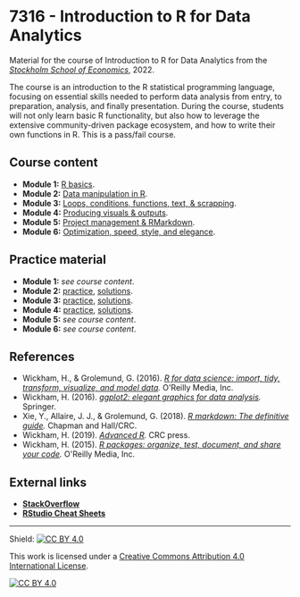 # 7316 - Introduction to R for Data Analytics

Material for the course of Introduction to R for Data Analytics from the [_Stockholm School of Economics_](https://pcw.hhs.se/course/7316), 2022.

The course is an introduction to the R statistical programming language, focusing on essential skills needed to perform data analysis from entry, to preparation, analysis, and finally presentation. During the course, students will not only learn basic R functionality, but also how to leverage the extensive community-driven package ecosystem, and how to write their own functions in R. This is a pass/fail course.

## Course content

* **Module 1:** [R basics](docs/7316_module_1.pdf).
* **Module 2:** [Data manipulation in R](docs/7316_module_2.pdf).
* **Module 3:** [Loops, conditions, functions, text, & scrapping](docs/7316_module_3.pdf).
* **Module 4:** [Producing visuals & outputs](docs/7316_module_4.pdf).
* **Module 5:** [Project management & RMarkdown](docs/7316_module_5.pdf).
* **Module 6:** [Optimization, speed, style, and elegance](docs/7316_module_6.pdf).

## Practice material

* **Module 1:** _see course content_.
* **Module 2:** [practice](docs/7316_module_2_practice.pdf), [solutions](docs/7316_module_2_solutions.pdf).
* **Module 3:** [practice](docs/7316_module_3_practice.pdf), [solutions](docs/7316_module_3_solutions.pdf).
* **Module 4:** [practice](docs/7316_module_4_practice.pdf), [solutions](docs/7316_module_4_solutions.pdf).
* **Module 5:**  _see course content_.
* **Module 6:**  _see course content_.

## References

* Wickham, H., & Grolemund, G. (2016). _[R for data science: import, tidy, transform, visualize, and model data](https://r4ds.had.co.nz/)._ O'Reilly Media, Inc.
* Wickham, H. (2016). _[ggplot2: elegant graphics for data analysis](https://ggplot2-book.org/)._ Springer. 
* Xie, Y., Allaire, J. J., & Grolemund, G. (2018). _[R markdown: The definitive guide](https://bookdown.org/yihui/rmarkdown/)._ Chapman and Hall/CRC.
* Wickham, H. (2019). _[Advanced R](https://adv-r.hadley.nz)._ CRC press.
* Wickham, H. (2015). _[R packages: organize, test, document, and share your code](https://r-pkgs.org/)._ O'Reilly Media, Inc. 

## External links

* [**StackOverflow**](https://stackoverflow.com/questions/tagged/r)
* [**RStudio Cheat Sheets**](https://www.rstudio.com/resources/cheatsheets/)

* * *

Shield: [![CC BY 4.0][cc-by-shield]][cc-by]

This work is licensed under a
[Creative Commons Attribution 4.0 International License][cc-by].

[![CC BY 4.0][cc-by-image]][cc-by]

[cc-by]: http://creativecommons.org/licenses/by/4.0/
[cc-by-image]: https://i.creativecommons.org/l/by/4.0/88x31.png
[cc-by-shield]: https://img.shields.io/badge/License-CC%20BY%204.0-lightgrey.svg
